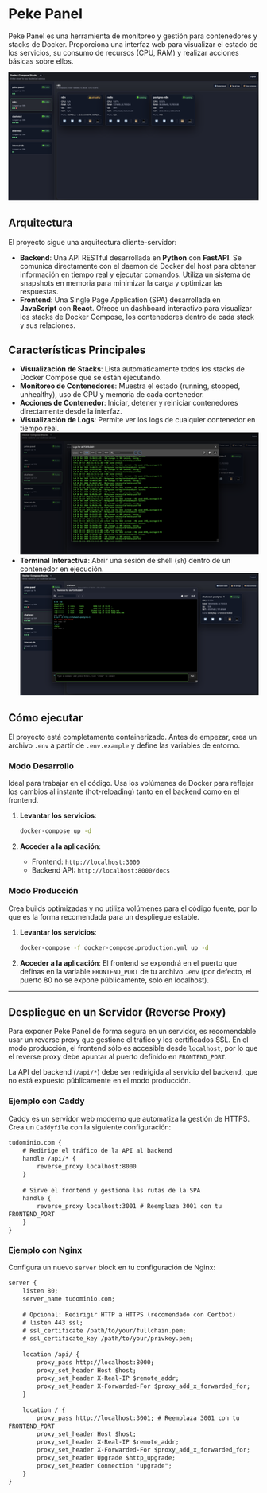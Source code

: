 # Peke Panel

Peke Panel es una herramienta de monitoreo y gestión para contenedores y stacks de Docker. Proporciona una interfaz web para visualizar el estado de los servicios, su consumo de recursos (CPU, RAM) y realizar acciones básicas sobre ellos.

![Dashboard de Peke Panel](./assets/panel.png)

## Arquitectura

El proyecto sigue una arquitectura cliente-servidor:

-   **Backend**: Una API RESTful desarrollada en **Python** con **FastAPI**. Se comunica directamente con el daemon de Docker del host para obtener información en tiempo real y ejecutar comandos. Utiliza un sistema de snapshots en memoria para minimizar la carga y optimizar las respuestas.
-   **Frontend**: Una Single Page Application (SPA) desarrollada en **JavaScript** con **React**. Ofrece un dashboard interactivo para visualizar los stacks de Docker Compose, los contenedores dentro de cada stack y sus relaciones.

## Características Principales

-   **Visualización de Stacks**: Lista automáticamente todos los stacks de Docker Compose que se están ejecutando.
-   **Monitoreo de Contenedores**: Muestra el estado (running, stopped, unhealthy), uso de CPU y memoria de cada contenedor.
-   **Acciones de Contenedor**: Iniciar, detener y reiniciar contenedores directamente desde la interfaz.
-   **Visualización de Logs**: Permite ver los logs de cualquier contenedor en tiempo real.
    ![Modal de Logs](./assets/logs.png)
-   **Terminal Interactiva**: Abrir una sesión de shell (`sh`) dentro de un contenedor en ejecución.
    ![Modal de Shell](./assets/shell.png)

## Cómo ejecutar

El proyecto está completamente containerizado. Antes de empezar, crea un archivo `.env` a partir de `.env.example` y define las variables de entorno.

### Modo Desarrollo

Ideal para trabajar en el código. Usa los volúmenes de Docker para reflejar los cambios al instante (hot-reloading) tanto en el backend como en el frontend.

1.  **Levantar los servicios**:
    ```bash
    docker-compose up -d
    ```

2.  **Acceder a la aplicación**:
    -   Frontend: `http://localhost:3000`
    -   Backend API: `http://localhost:8000/docs`

### Modo Producción

Crea builds optimizadas y no utiliza volúmenes para el código fuente, por lo que es la forma recomendada para un despliegue estable.

1.  **Levantar los servicios**:
    ```bash
    docker-compose -f docker-compose.production.yml up -d
    ```

2.  **Acceder a la aplicación**: El frontend se expondrá en el puerto que definas en la variable `FRONTEND_PORT` de tu archivo `.env` (por defecto, el puerto 80 no se expone públicamente, solo en localhost).

---

## Despliegue en un Servidor (Reverse Proxy)

Para exponer Peke Panel de forma segura en un servidor, es recomendable usar un reverse proxy que gestione el tráfico y los certificados SSL. En el modo producción, el frontend sólo es accesible desde `localhost`, por lo que el reverse proxy debe apuntar al puerto definido en `FRONTEND_PORT`.

La API del backend (`/api/*`) debe ser redirigida al servicio del backend, que no está expuesto públicamente en el modo producción.

### Ejemplo con Caddy

Caddy es un servidor web moderno que automatiza la gestión de HTTPS. Crea un `Caddyfile` con la siguiente configuración:

```caddy
tudominio.com {
    # Redirige el tráfico de la API al backend
    handle /api/* {
        reverse_proxy localhost:8000
    }

    # Sirve el frontend y gestiona las rutas de la SPA
    handle {
        reverse_proxy localhost:3001 # Reemplaza 3001 con tu FRONTEND_PORT
    }
}
```

### Ejemplo con Nginx

Configura un nuevo `server` block en tu configuración de Nginx:

```nginx
server {
    listen 80;
    server_name tudominio.com;

    # Opcional: Redirigir HTTP a HTTPS (recomendado con Certbot)
    # listen 443 ssl;
    # ssl_certificate /path/to/your/fullchain.pem;
    # ssl_certificate_key /path/to/your/privkey.pem;

    location /api/ {
        proxy_pass http://localhost:8000;
        proxy_set_header Host $host;
        proxy_set_header X-Real-IP $remote_addr;
        proxy_set_header X-Forwarded-For $proxy_add_x_forwarded_for;
    }

    location / {
        proxy_pass http://localhost:3001; # Reemplaza 3001 con tu FRONTEND_PORT
        proxy_set_header Host $host;
        proxy_set_header X-Real-IP $remote_addr;
        proxy_set_header X-Forwarded-For $proxy_add_x_forwarded_for;
        proxy_set_header Upgrade $http_upgrade;
        proxy_set_header Connection "upgrade";
    }
}
```